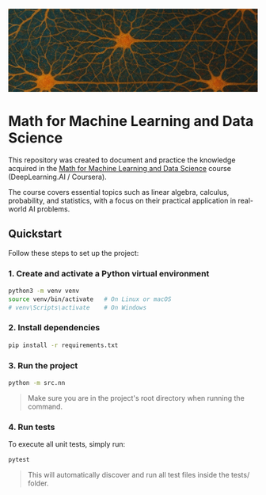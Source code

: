 
![Header](./assets/readme-header.png)

# Math for Machine Learning and Data Science

This repository was created to document and practice the knowledge acquired in the [Math for Machine Learning and Data Science](https://www.deeplearning.ai/courses/mathematics-for-machine-learning-and-data-science-specialization/) course (DeepLearning.AI / Coursera).

The course covers essential topics such as linear algebra, calculus, probability, and statistics, with a focus on their practical application in real-world AI problems.

## Quickstart

Follow these steps to set up the project:

### 1. Create and activate a Python virtual environment

```bash
python3 -m venv venv
source venv/bin/activate   # On Linux or macOS
# venv\Scripts\activate    # On Windows
```

### 2. Install dependencies

```bash
pip install -r requirements.txt
```

### 3. Run the project

```bash
python -m src.nn
```

> Make sure you are in the project's root directory when running the command.

### 4. Run tests

To execute all unit tests, simply run:

```bash
pytest
```

> This will automatically discover and run all test files inside the tests/ folder.